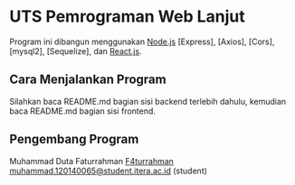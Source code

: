 # UTS Pemrograman Web Lanjut

Program ini dibangun menggunakan [Node.js](https://nodejs.org/en/docs) [Express], [Axios], [Cors], [mysql2], [Sequelize], dan [React.js](https://react.dev/).

## Cara Menjalankan Program

Silahkan baca README.md bagian sisi backend terlebih dahulu, kemudian baca README.md bagian sisi frontend.

## Pengembang Program

Muhammad Duta Faturrahman [F4turrahman](https://github.com/F4turrahman/)
muhammad.120140065@student.itera.ac.id (student)

